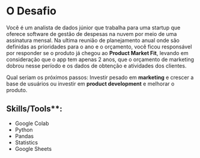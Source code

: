# O Desafio

Você é um analista de dados júnior que trabalha para uma startup que oferece software de gestão de despesas na nuvem por meio de uma assinatura mensal. Na ultima reunião de planejamento anual onde são definidas as prioridades para o ano e o orçamento, você ficou responsável por responder se o produto já chegou ao **Product Market Fit**, levando em consideração que o app tem apenas 2 anos, que o orçamento de marketing dobrou nesse período e os dados de obtenção e atividades dos clientes.

Qual seriam os próximos passos: Investir pesado em **marketing** e crescer a base de usuários ou investir em **product development** e melhorar o produto.


## Skills/Tools**:
- Google Colab
- Python
- Pandas
- Statistics
- Google Sheets

